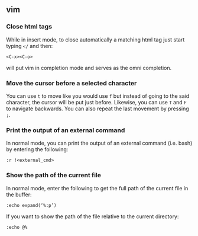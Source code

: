 ## vim

### Close html tags
While in insert mode, to close automatically a matching html tag just start typing `</` and then:
```
<C-x><C-o>
```
<C-x> will put vim in completion mode and <C-o> serves as the omni completion.

### Move the cursor before a selected character
You can use `t` to move like you would use `f` but instead of going to the said character, the cursor will be put just before.
Likewise, you can use `T` and `F` to navigate backwards.
You can also repeat the last movement by pressing `;`.

### Print the output of an external command
In normal mode, you can print the output of an external command (i.e. bash) by entering the following:

```
:r !<external_cmd>
```

### Show the path of the current file
In normal mode, enter the following to get the full path of the current file in the buffer:

```
:echo expand(‘%:p’)
```

If you want to show the path of the file relative to the current directory:

```
:echo @%
```
